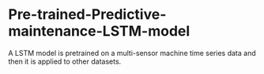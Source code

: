 # Pre-trained-Predictive-maintenance-LSTM-model
A LSTM model is pretrained on a multi-sensor machine time series data and then it is applied to other datasets.
